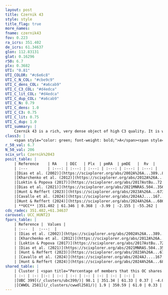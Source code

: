 ```yaml
---
layout: post
title: Czernik 43
style: style
title_flag: true
more_names: 
fname: czernik43
fov: 0.223
ra_icrs: 351.402
de_icrs: 61.34637
glon: 112.83131
glat: 0.16296
r50: 6.7
plx: 0.3682
UTI: "0.81"
UTI_COLOR: "#c6e6c8"
UTI_C_N_COL: "#cbe9c9"
UTI_C_dens_COL: "#a6cab9"
UTI_C_C3_COL: "#d4edca"
UTI_C_lit_COL: "#d4edca"
UTI_C_dup_COL: "#a6cab9"
UTI_C_N: 0.79
UTI_C_dens: 1.0
UTI_C_C3: 0.75
UTI_C_lit: 0.75
UTI_C_dup: 1.0
UTI_summary: |
    Czernik 43 is a rich, very dense object of high C3 quality. It is well-studied in the literature. This object shares a large percentage of members with 2 later reported entries.
class3: |
    <span style="color: green; font-weight: bold;">A</span><span style="color: #FFC300; font-weight: bold;">B</span>
r_50_val: 6.7
N_50_val: 206
scix_url: Czernik%2043
posit_table: |
    | Reference    | RA    | DEC   | Plx  | pmRA  | pmDE   |  Rv  |
    | :---         | :---: | :---: | :---: | :---: | :---: | :---: |
    |[Dias et al. (2002)](https://scixplorer.org/abs/2002A%26A...389..871D) | 351.45 | 61.317 | -- | -0.76 | -2.72 | -58.05 |
    |[Kharchenko et al. (2012)](https://scixplorer.org/abs/2012A%26A...543A.156K) | 351.469 | 61.375 | -- | -0.39 | -4.07 | -- |
    |[Loktin & Popova (2017)](https://scixplorer.org/abs/2017AstBu..72..257L) | 351.45 | 61.317 | -- | -0.407 | -3.341 | -58.0 |
    |[Dias et al. (2021)](https://scixplorer.org/abs/2021MNRAS.504..356D) | 351.448 | 61.329 | 0.35 | -3.862 | -2.078 | -- |
    |[Hunt & Reffert (2023)](https://scixplorer.org/abs/2023A%26A...673A.114H) | 351.419 | 61.359 | 0.374 | -4.014 | -2.166 | -- |
    |[Cavallo et al. (2024)](https://scixplorer.org/abs/2024AJ....167...12C) | 351.348 | 61.322 | 0.373 | -- | -- | -- |
    |[Hunt & Reffert (2024)](https://scixplorer.org/abs/2024A%26A...686A..42H) | 351.419 | 61.359 | 0.374 | -4.014 | -2.166 | -- |
    | **UCC** |351.402 | 61.346 | 0.368 | -3.99 | -2.155 | -55.262 | 
cds_radec: 351.402,+61.34637
carousel: UCC_HUNT23
fpars_table: |
    | Reference |  Values |
    | :---  |  :---:  |
    | [Dias et al. (2002)](https://scixplorer.org/abs/2002A%26A...389..871D) | `E(B-V)=0.62, Dist=2510.0, Age=7.6` |
    | [Kharchenko et al. (2012)](https://scixplorer.org/abs/2012A%26A...543A.156K) | `e_bv=0.7, distance=2500, log_age=7.76` |
    | [Loktin & Popova (2017)](https://scixplorer.org/abs/2017AstBu..72..257L) | `E(B-V)=0.35, Dmod=11.382, logt=8.55` |
    | [Dias et al. (2021)](https://scixplorer.org/abs/2021MNRAS.504..356D) | `Av=1.931, Dist=2350, logage=8.088, [Fe/H]=-0.023` |
    | [Hunt & Reffert (2023)](https://scixplorer.org/abs/2023A%26A...673A.114H) | `AV50=1.881, diffAV50=1.852, MOD50=12.021, logAge50=7.895` |
    | [Cavallo et al. (2024)](https://scixplorer.org/abs/2024AJ....167...12C) | `AV50=2.18, dMod50=12.13, logAge50=7.84, [Fe/H]50=0.12` |
    | [Hunt & Reffert (2024)](https://scixplorer.org/abs/2024A%26A...686A..42H) | `MassJ=1420.89` |
shared_table: |
    | Cluster | <span title="Percentage of members that this OC shares with the ones listed">%</span>   | RA   | DEC   | Plx   | pmRA  | pmDE  | Rv | UTI |
    | :-: | :-: |:-: | :-: | :-: | :-: | :-: | :-: | :-: |
    |[UBC 399](/_clusters/ubc399/)| 98.1 | 351.34 | 61.33 | 0.37 | -4.01 | -2.15 | -57.18 |0.24 |
    |[CWWDL 2581](/_clusters/cwwdl2581/)| 1.9 | 350.59 | 61.0 | 0.33 | -3.93 | -2.16 | -35.48 |0.11 |
---
```

